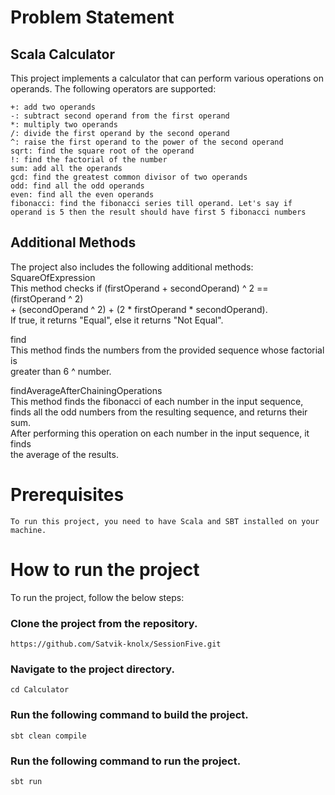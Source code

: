 # Problem Statement

## Scala Calculator
This project implements a calculator that can perform various operations on operands. The following operators are supported:

    +: add two operands
    -: subtract second operand from the first operand
    *: multiply two operands
    /: divide the first operand by the second operand
    ^: raise the first operand to the power of the second operand
    sqrt: find the square root of the operand
    !: find the factorial of the number
    sum: add all the operands
    gcd: find the greatest common divisor of two operands
    odd: find all the odd operands
    even: find all the even operands
    fibonacci: find the fibonacci series till operand. Let's say if operand is 5 then the result should have first 5 fibonacci numbers
## Additional Methods
The project also includes the following additional methods:
   SquareOfExpression  
    This method checks if (firstOperand + secondOperand) ^ 2 == (firstOperand ^ 2)   
    + (secondOperand ^ 2) + (2 * firstOperand * secondOperand).  
     If true, it returns "Equal", else it returns "Not Equal".  
  
   find  
    This method finds the numbers from the provided sequence whose factorial is   
    greater than 6 ^ number.  

   findAverageAfterChainingOperations  
    This method finds the fibonacci of each number in the input sequence,   
    finds all the odd numbers from the resulting sequence, and returns their sum.   
    After performing this operation on each number in the input sequence, it finds   
    the average of the results.  
  
# Prerequisites
    To run this project, you need to have Scala and SBT installed on your machine.

# How to run the project
To run the project, follow the below steps:

### Clone the project from the repository.

    https://github.com/Satvik-knolx/SessionFive.git
### Navigate to the project directory.

    cd Calculator
### Run the following command to build the project.

    sbt clean compile
### Run the following command to run the project.

    sbt run
